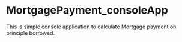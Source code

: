 # MortgagePayment_consoleApp
This is simple console application to calculate Mortgage payment on principle borrowed.
